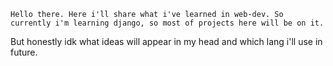     Hello there. Here i'll share what i've learned in web-dev. So currently i'm learning django, so most of projects here will be on it. 
 But honestly idk what ideas will appear in my head and which lang i'll use in future.
